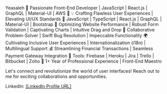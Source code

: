Yeasaleh
🚀 Passionate Front-End Developer | JavaScript | React.js | GraphQL | Material-UI | AWS 🎨
💡 Crafting Flawless User Experiences | Elevating UI/UX Standards
🌟 JavaScript | TypeScript | React.js | GraphQL | Material-UI | Bootstrap
🚀 Optimizing Website Performance | Robust Form Validation | Captivating Charts | Intuitive Drag and Drop
💼 Collaborative Problem-Solver | Swift Bug Resolution | Impeccable Functionality
🌍 Cultivating Inclusive User Experiences | Internationalization (i18n) | Multilingual Support
💰 Streamlining Financial Transactions | Seamless Payment Gateway Integration
🔧 Tools: Firebase | Heroku | Jira | Trello | Bitbucket | Zoho
💼 1+ Year of Professional Experience | Front-End Maestro

Let's connect and revolutionize the world of user interfaces! Reach out to me for exciting collaborations and opportunities.

LinkedIn: [[LinkedIn Profile URL]](https://www.linkedin.com/in/yea-saleh/)
